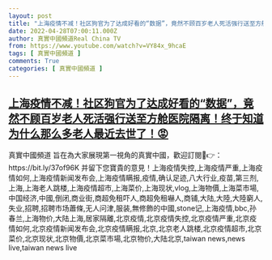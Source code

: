 ```yaml
---
layout: post
title: "上海疫情不减！社区狗官为了达成好看的“数据”，竟然不顾百岁老人死活强行送至方舱医院隔离！终于知道为什么那么多老人最近去世了！😡"
date: 2022-04-28T07:00:11.000Z
author: 真實中國頻道Real China TV
from: https://www.youtube.com/watch?v=VY84x_9hcaE
tags: [ 真實中國頻道 ]
comments: True
categories: [ 真實中國頻道 ]
---
```

<!--1651129211000-->
[上海疫情不减！社区狗官为了达成好看的“数据”，竟然不顾百岁老人死活强行送至方舱医院隔离！终于知道为什么那么多老人最近去世了！😡](https://www.youtube.com/watch?v=VY84x_9hcaE)
------

<div>
真實中國頻道 旨在為大家展現第一視角的真實中國，歡迎訂閱💖👉：https://bit.ly/37of96K  并留下您寶貴的意見！上海疫情失控,上海疫情严重,上海疫情如何,上海疫情新闻发布会,上海疫情瞒报,疫情,确认足迹,八大行业,疫苗,第三剂,上海,上海老人跳楼,上海疫情超市,上海菜价,上海现状,vlog,上海物價,上海菜市場,中国经济,中國,倒闭,商业街,商超免租吓人,商超免租嚇人,商铺,大陆,大陸,大陸窮人,失业,招聘,招聘市场蕭條,无人问津,服装,無修飾的中國,stone记,上海疫情,bbc,孙春兰,上海物价,大陆上海,居家隔離,北京疫情,北京疫情失控,北京疫情严重,北京疫情如何,北京疫情新闻发布会,北京疫情瞒报,北京,北京老人跳楼,北京疫情超市,北京菜价,北京现状,北京物價,北京菜市場,北京物价,大陆北京,taiwan news,news live,taiwan news live
</div>
